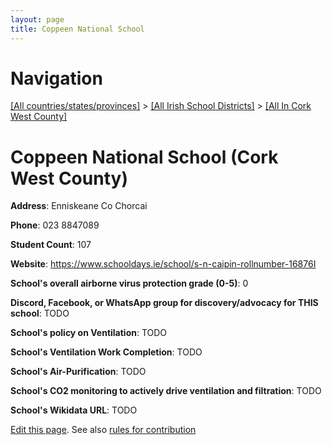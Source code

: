 ```yaml
---
layout: page
title: Coppeen National School
---
```

# Navigation

[[All countries/states/provinces]](../../..) > [[All Irish School Districts]](../..) > [[All In Cork West County]](..)

# Coppeen National School (Cork West County)

**Address**: Enniskeane Co Chorcai

**Phone**: 023 8847089

**Student Count**: 107

**Website**: <https://www.schooldays.ie/school/s-n-caipin-rollnumber-16876I>

**School's overall airborne virus protection grade (0-5)**: 0

**Discord, Facebook, or WhatsApp group for discovery/advocacy for THIS school**: TODO

**School's policy on Ventilation**: TODO

**School's Ventilation Work Completion**: TODO

**School's Air-Purification**: TODO

**School's CO2 monitoring to actively drive ventilation and filtration**: TODO

**School's Wikidata URL**: TODO


[Edit this page](https://github.com/ventilate-schools/Ireland/edit/main/./Cork_West_County/Coppeen_National_School.md). See also [rules for contribution](../../../contribution-rules/)